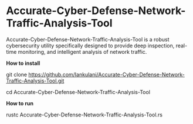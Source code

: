 # Accurate-Cyber-Defense-Network-Traffic-Analysis-Tool
 Accurate-Cyber-Defense-Network-Traffic-Analysis-Tool is a robust cybersecurity utility specifically designed to provide deep inspection, real-time monitoring, and intelligent analysis of network traffic.

**How to install**

 git clone https://github.com/Iankulani/Accurate-Cyber-Defense-Network-Traffic-Analysis-Tool.git
 
 cd Accurate-Cyber-Defense-Network-Traffic-Analysis-Tool

**How to run**

rustc Accurate-Cyber-Defense-Network-Traffic-Analysis-Tool.rs
